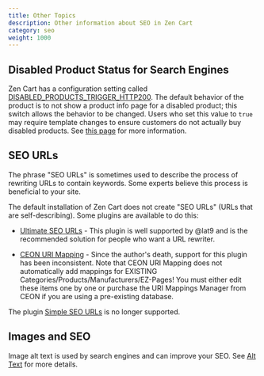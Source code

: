 ```yaml
---
title: Other Topics 
description: Other information about SEO in Zen Cart 
category: seo
weight: 1000
---
```


## Disabled Product Status for Search Engines
Zen Cart has a configuration setting called [DISABLED_PRODUCTS_TRIGGER_HTTP200](/user/admin_pages/configuration/configuration_stock/#disabled_product_status_for_search_engines).  The default behavior of the product is to not show a product info page for a disabled product; this switch allows the behavior to be changed.  Users who set this value to `true` may require template changes to ensure customers do not actually buy disabled products. See [this page](https://github.com/zencart/zencart/discussions/6165) for more information.

## SEO URLs 

The phrase "SEO URLs" is sometimes used to describe the process of rewriting URLs to contain keywords.   Some experts believe this process is beneficial to your site. 

The default installation of Zen Cart does not create "SEO URLs" (URLs that are self-describing).  Some plugins are available to do this:

- [Ultimate SEO URLs](https://www.zen-cart.com/downloads.php?do=file&id=132) - This plugin is well supported by @lat9 and is the recommended solution for people who want a URL rewriter.

- [CEON URI Mapping](https://github.com/JSWebSteve/Ceon-URI-Mapping-V5.1.0) - Since the author's death, support for this plugin has been inconsistent.  Note that CEON URI Mapping does not automatically add mappings for EXISTING Categories/Products/Manufacturers/EZ-Pages!  You must either edit these items one by one or purchase the URI Mappings Manager from CEON if you are using a pre-existing database.  

The plugin [Simple SEO URLs](https://www.zen-cart.com/downloads.php?do=file&id=1754) is no longer supported.


## Images and SEO
Image alt text is used by search engines and can improve your SEO.  See [Alt Text](/user/accessibility/concerns/alt_text/) for more details. 
